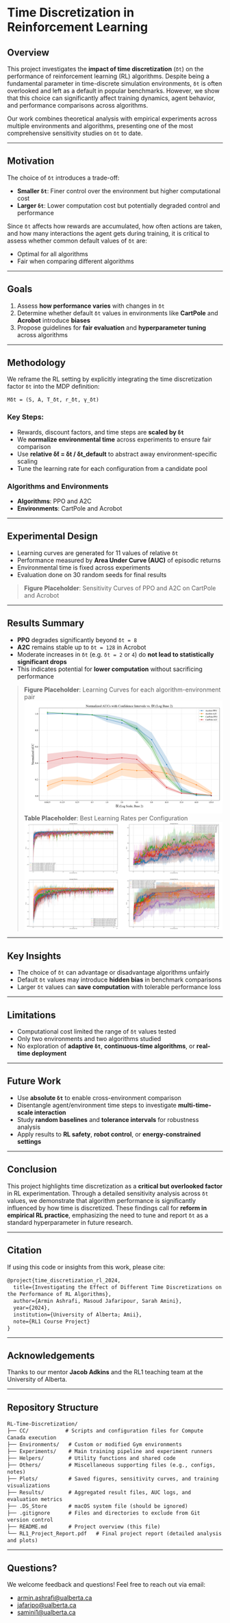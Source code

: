 # Time Discretization in Reinforcement Learning

## Overview

This project investigates the **impact of time discretization** (`δt`) on the performance of reinforcement learning (RL) algorithms. Despite being a fundamental parameter in time-discrete simulation environments, `δt` is often overlooked and left as a default in popular benchmarks. However, we show that this choice can significantly affect training dynamics, agent behavior, and performance comparisons across algorithms.

Our work combines theoretical analysis with empirical experiments across multiple environments and algorithms, presenting one of the most comprehensive sensitivity studies on `δt` to date.

---

## Motivation

The choice of `δt` introduces a trade-off:

* **Smaller `δt`**: Finer control over the environment but higher computational cost
* **Larger `δt`**: Lower computation cost but potentially degraded control and performance

Since `δt` affects how rewards are accumulated, how often actions are taken, and how many interactions the agent gets during training, it is critical to assess whether common default values of `δt` are:

* Optimal for all algorithms
* Fair when comparing different algorithms

---

## Goals

1. Assess **how performance varies** with changes in `δt`
2. Determine whether default `δt` values in environments like **CartPole** and **Acrobot** introduce **biases**
3. Propose guidelines for **fair evaluation** and **hyperparameter tuning** across algorithms

---

## Methodology

We reframe the RL setting by explicitly integrating the time discretization factor `δt` into the MDP definition:

```
Mδt = (S, A, T_δt, r_δt, γ_δt)
```

### Key Steps:

* Rewards, discount factors, and time steps are **scaled by `δt`**
* We **normalize environmental time** across experiments to ensure fair comparison
* Use **relative δ̄t = δt / δt\_default** to abstract away environment-specific scaling
* Tune the learning rate for each configuration from a candidate pool

### Algorithms and Environments

* **Algorithms**: PPO and A2C
* **Environments**: CartPole and Acrobot

---

## Experimental Design

* Learning curves are generated for 11 values of relative `δt`
* Performance measured by **Area Under Curve (AUC)** of episodic returns
* Environmental time is fixed across experiments
* Evaluation done on 30 random seeds for final results

> **Figure Placeholder**: Sensitivity Curves of PPO and A2C on CartPole and Acrobot

---

## Results Summary

* **PPO** degrades significantly beyond `δt = 8`
* **A2C** remains stable up to `δt = 128` in Acrobot
* Moderate increases in `δt` (e.g. `δt = 2` or `4`) do **not lead to statistically significant drops**
* This indicates potential for **lower computation** without sacrificing performance

> **Figure Placeholder**: Learning Curves for each algorithm-environment pair
![alt text](Sen3.png)
> **Table Placeholder**: Best Learning Rates per Configuration
![alt text](Learning_Curve.png)

---

## Key Insights

* The choice of `δt` can advantage or disadvantage algorithms unfairly
* Default `δt` values may introduce **hidden bias** in benchmark comparisons
* Larger `δt` values can **save computation** with tolerable performance loss

---

## Limitations

* Computational cost limited the range of `δt` values tested
* Only two environments and two algorithms studied
* No exploration of **adaptive `δt`**, **continuous-time algorithms**, or **real-time deployment**

---

## Future Work

* Use **absolute `δt`** to enable cross-environment comparison
* Disentangle agent/environment time steps to investigate **multi-time-scale interaction**
* Study **random baselines** and **tolerance intervals** for robustness analysis
* Apply results to **RL safety**, **robot control**, or **energy-constrained settings**

---

## Conclusion

This project highlights time discretization as a **critical but overlooked factor** in RL experimentation. Through a detailed sensitivity analysis across `δt` values, we demonstrate that algorithm performance is significantly influenced by how time is discretized. These findings call for **reform in empirical RL practice**, emphasizing the need to tune and report `δt` as a standard hyperparameter in future research.

---

## Citation

If using this code or insights from this work, please cite:

```
@project{time_discretization_rl_2024,
  title={Investigating the Effect of Different Time Discretizations on the Performance of RL Algorithms},
  author={Armin Ashrafi, Masoud Jafaripour, Sarah Amini},
  year={2024},
  institution={University of Alberta; Amii},
  note={RL1 Course Project}
}
```

---

## Acknowledgements

Thanks to our mentor **Jacob Adkins** and the RL1 teaching team at the University of Alberta.

---

## Repository Structure

```
RL-Time-Discretization/
├── CC/            # Scripts and configuration files for Compute Canada execution
├── Environments/   # Custom or modified Gym environments
├── Experiments/    # Main training pipeline and experiment runners
├── Helpers/        # Utility functions and shared code
├── Others/         # Miscellaneous supporting files (e.g., configs, notes)
├── Plots/          # Saved figures, sensitivity curves, and training visualizations
├── Results/        # Aggregated result files, AUC logs, and evaluation metrics
├── .DS_Store       # macOS system file (should be ignored)
├── .gitignore      # Files and directories to exclude from Git version control
├── README.md       # Project overview (this file)
└── RL1_Project_Report.pdf   # Final project report (detailed analysis and plots)
```

---

## Questions?

We welcome feedback and questions! Feel free to reach out via email:

* [armin.ashrafi@ualberta.ca](mailto:armin.ashrafi@ualberta.ca)
* [jafaripo@ualberta.ca](mailto:jafaripo@ualberta.ca)
* [samini1@ualberta.ca](mailto:samini1@ualberta.ca)
